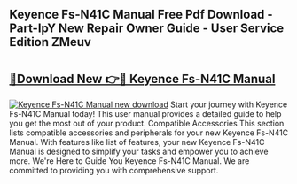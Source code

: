 ## Keyence Fs-N41C Manual Free Pdf Download - Part-IpY New Repair Owner Guide - User Service Edition ZMeuv

# <h2><a href="http://bc14273.oget.top/?id=Keyence+Fs-N41C+Manual">🔗Download New 👉🔴 Keyence Fs-N41C Manual</a></h2>

[![Keyence Fs-N41C Manual new download](https://i.imgur.com/5g1atiW.png)](http://bc14273.oget.top/?id=Keyence+Fs-N41C+Manual)
Start your journey with Keyence Fs-N41C Manual today! This user manual provides a detailed guide to help you get the most out of your product. Compatible Accessories This section lists compatible accessories and peripherals for your new Keyence Fs-N41C Manual. With features like list of features, your new Keyence Fs-N41C Manual is designed to simplify your tasks and empower you to achieve more. We're Here to Guide You Keyence Fs-N41C Manual. We are committed to providing you with comprehensive support.
